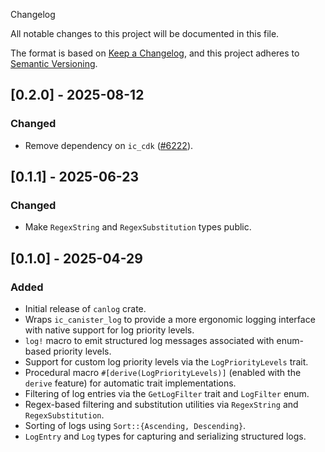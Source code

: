 Changelog

All notable changes to this project will be documented in this file.

The format is based on [Keep a Changelog](https://keepachangelog.com/en/1.1.0/),
and this project adheres to [Semantic Versioning](https://semver.org/spec/v2.0.0.html).

## [0.2.0] - 2025-08-12

### Changed

- Remove dependency on `ic_cdk` ([#6222](https://github.com/dfinity/ic/pull/6222)).

## [0.1.1] - 2025-06-23

### Changed

- Make `RegexString` and `RegexSubstitution` types public.

## [0.1.0] - 2025-04-29

### Added

- Initial release of `canlog` crate.
- Wraps `ic_canister_log` to provide a more ergonomic logging interface with native support for log priority levels.
- `log!` macro to emit structured log messages associated with enum-based priority levels.
- Support for custom log priority levels via the `LogPriorityLevels` trait.
- Procedural macro `#[derive(LogPriorityLevels)]` (enabled with the `derive` feature) for automatic trait implementations.
- Filtering of log entries via the `GetLogFilter` trait and `LogFilter` enum.
- Regex-based filtering and substitution utilities via `RegexString` and `RegexSubstitution`.
- Sorting of logs using `Sort::{Ascending, Descending}`.
- `LogEntry` and `Log` types for capturing and serializing structured logs.
